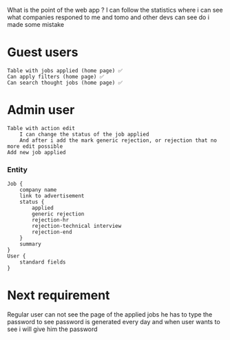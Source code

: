 What is the point of the web app ?
    I can follow the statistics where i can see what companies responed to me
    and tomo and other devs can see do i made some mistake
# Guest users   
    Table with jobs applied (home page) ✅
    Can apply filters (home page) ✅
    Can search thought jobs (home page) ✅

# Admin user
    Table with action edit 
        I can change the status of the job applied 
        And after i add the mark generic rejection, or rejection that no more edit possible
    Add new job applied 

### Entity
    Job {
        company name
        link to advertisement
        status {
            applied
            generic rejection
            rejection-hr
            rejection-technical interview
            rejection-end
        }
        summary 
    }
    User {
        standard fields
    }

# Next requirement
Regular user can not see the page of the applied jobs he has to type the password to see
password is generated every day and when user wants to see i will give him the 
password
